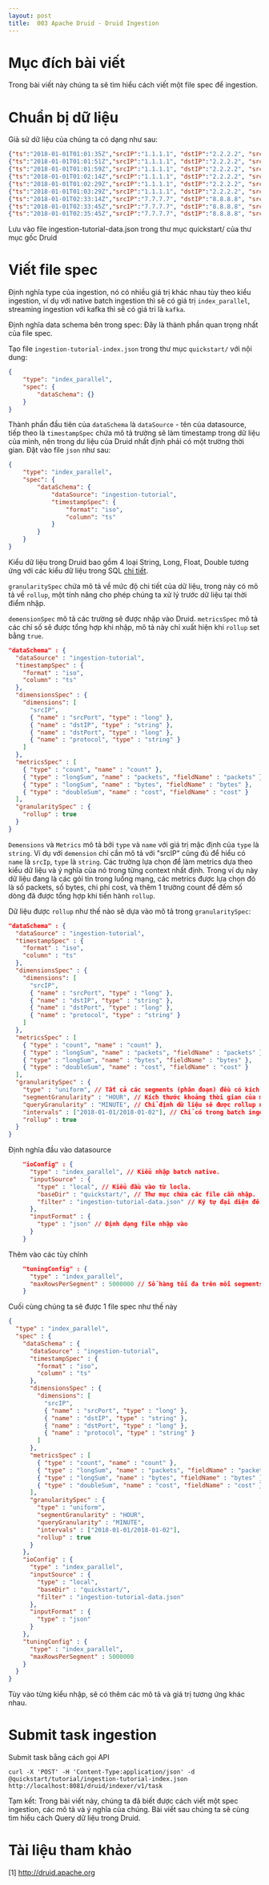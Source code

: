 ```yaml
---
layout: post
title:  003 Apache Druid - Druid Ingestion
---
```

# Mục đích bài viết
Trong bài viết này chúng ta sẽ tìm hiểu cách viết một file spec để ingestion.

# Chuẩn bị dữ liệu
Giả sử dữ liệu của chúng ta có dạng như sau:
```json
{"ts":"2018-01-01T01:01:35Z","srcIP":"1.1.1.1", "dstIP":"2.2.2.2", "srcPort":2000, "dstPort":3000, "protocol": 6, "packets":10, "bytes":1000, "cost": 1.4}
{"ts":"2018-01-01T01:01:51Z","srcIP":"1.1.1.1", "dstIP":"2.2.2.2", "srcPort":2000, "dstPort":3000, "protocol": 6, "packets":20, "bytes":2000, "cost": 3.1}
{"ts":"2018-01-01T01:01:59Z","srcIP":"1.1.1.1", "dstIP":"2.2.2.2", "srcPort":2000, "dstPort":3000, "protocol": 6, "packets":30, "bytes":3000, "cost": 0.4}
{"ts":"2018-01-01T01:02:14Z","srcIP":"1.1.1.1", "dstIP":"2.2.2.2", "srcPort":5000, "dstPort":7000, "protocol": 6, "packets":40, "bytes":4000, "cost": 7.9}
{"ts":"2018-01-01T01:02:29Z","srcIP":"1.1.1.1", "dstIP":"2.2.2.2", "srcPort":5000, "dstPort":7000, "protocol": 6, "packets":50, "bytes":5000, "cost": 10.2}
{"ts":"2018-01-01T01:03:29Z","srcIP":"1.1.1.1", "dstIP":"2.2.2.2", "srcPort":5000, "dstPort":7000, "protocol": 6, "packets":60, "bytes":6000, "cost": 4.3}
{"ts":"2018-01-01T02:33:14Z","srcIP":"7.7.7.7", "dstIP":"8.8.8.8", "srcPort":4000, "dstPort":5000, "protocol": 17, "packets":100, "bytes":10000, "cost": 22.4}
{"ts":"2018-01-01T02:33:45Z","srcIP":"7.7.7.7", "dstIP":"8.8.8.8", "srcPort":4000, "dstPort":5000, "protocol": 17, "packets":200, "bytes":20000, "cost": 34.5}
{"ts":"2018-01-01T02:35:45Z","srcIP":"7.7.7.7", "dstIP":"8.8.8.8", "srcPort":4000, "dstPort":5000, "protocol": 17, "packets":300, "bytes":30000, "cost": 46.3}
```
Lưu vào file ingestion-tutorial-data.json trong thư mục quickstart/ của thư mục gốc Druid

# Viết file spec
Định nghĩa type của ingestion, nó có nhiều giá trị khác nhau tùy theo kiểu ingestion, ví dụ với native batch ingestion thì sẽ có giá trị `index_parallel`, streaming ingestion với kafka thì sẽ có giá tri là `kafka`.

Định nghĩa data schema bên trong spec: Đây là thành phần quan trọng nhất của file spec.

Tạo file `ingestion-tutorial-index.json` trong thư mục `quickstart/` với nội dung: 
```json
{
    "type": "index_parallel",
    "spec": {
        "dataSchema": {}
    }
}
```

Thành phần đầu tiên của `dataSchema` là `dataSource` - tên của datasource, tiếp theo là `timestampSpec` chứa mô tả trường sẽ làm timestamp trong dữ liệu của mình, nên trong dư liệu của Druid nhất định phải có một trường thời gian. Đặt vào file `json` như sau:
```json
{
    "type": "index_parallel",
    "spec": {
        "dataSchema": {
            "dataSource": "ingestion-tutorial",
            "timestampSpec": {
                "format": "iso",
                "column": "ts"
            }
        }
    }
}
```
Kiểu dữ liệu trong Druid bao gồm 4 loại String, Long, Float, Double tương ứng với các kiểu dữ liệu trong SQL <a href="http://druid.apache.org/docs/latest/querying/sql.html#data-types">chi tiết</a>.

`granularitySpec` chứa mô tả về mức độ chi tiết của dữ liệu, trong này có mô tả về `rollup`, một tính năng cho phép chúng ta xử lý trước dữ liệu tại thời điểm nhập.

`demensionSpec` mô tả các trường sẽ được nhập vào Druid. `metricsSpec` mô tả các chỉ số sẽ được tổng hợp khi nhập, mô tả này chỉ xuất hiện khi `rollup` set bằng `true`.

```json
"dataSchema" : {
  "dataSource" : "ingestion-tutorial",
  "timestampSpec" : {
    "format" : "iso",
    "column" : "ts"
  },
  "dimensionsSpec" : {
    "dimensions": [
      "srcIP",
      { "name" : "srcPort", "type" : "long" },
      { "name" : "dstIP", "type" : "string" },
      { "name" : "dstPort", "type" : "long" },
      { "name" : "protocol", "type" : "string" }
    ]
  },
  "metricsSpec" : [
    { "type" : "count", "name" : "count" },
    { "type" : "longSum", "name" : "packets", "fieldName" : "packets" },
    { "type" : "longSum", "name" : "bytes", "fieldName" : "bytes" },
    { "type" : "doubleSum", "name" : "cost", "fieldName" : "cost" }
  ],
  "granularitySpec" : {
    "rollup" : true
  }
}
```
`Demensions` và `Metrics` mô tả bởi `type` và `name` với giá trị mặc định của `type` là `string`. Ví dụ với `demension` chỉ cần mô tả với "srcIP" cũng đủ để hiểu có `name` là `srcIp`, `type` là `string`. Các trường lựa chọn để làm metrics dựa theo kiểu dữ liệu và ý nghĩa của nó trong từng context nhất định. Trong ví dụ này dữ liệu đang là các gói tin trong luồng mạng, các metrics được lựa chọn đó là số packets, số bytes, chi phí cost, và thêm 1 trường count để đếm số dòng đã được tổng hợp khi tiến hành `rollup`.

Dữ liệu được `rollup` như thế nào sẽ dựa vào mô tả trong `granularitySpec`: 
```json
"dataSchema" : {
  "dataSource" : "ingestion-tutorial",
  "timestampSpec" : {
    "format" : "iso",
    "column" : "ts"
  },
  "dimensionsSpec" : {
    "dimensions": [
      "srcIP",
      { "name" : "srcPort", "type" : "long" },
      { "name" : "dstIP", "type" : "string" },
      { "name" : "dstPort", "type" : "long" },
      { "name" : "protocol", "type" : "string" }
    ]
  },
  "metricsSpec" : [
    { "type" : "count", "name" : "count" },
    { "type" : "longSum", "name" : "packets", "fieldName" : "packets" },
    { "type" : "longSum", "name" : "bytes", "fieldName" : "bytes" },
    { "type" : "doubleSum", "name" : "cost", "fieldName" : "cost" }
  ],
  "granularitySpec" : {
    "type" : "uniform", // Tất cả các segments (phân đoạn) đều có kích thước khoảng thời gian đồng nhất.
    "segmentGranularity" : "HOUR", // Kích thước khoảng thời gian của mỗi segments.
    "queryGranularity" : "MINUTE", // Chỉ định dữ liệu sẽ được rollup như thế nào, trong trường hợp này các bản ghi giống nhau nhưng chỉ lệch về timestamp trong cùng 1 phút sẽ được hợp nhất lại làm 1 bản ghi sau khi nhập.
    "intervals" : ["2018-01-01/2018-01-02"], // Chỉ có trong batch ingestion, chỉ có dữ liệu trong khoảng thời gian này mới được nhập.
    "rollup" : true
  }
}
```

Định nghĩa đầu vào datasource
```json
    "ioConfig" : {
      "type" : "index_parallel", // Kiểu nhập batch native.
      "inputSource" : {
        "type" : "local", // Kiểu đầu vào từ locla.
        "baseDir" : "quickstart/", // Thư mục chứa các file cần nhập.
        "filter" : "ingestion-tutorial-data.json" // Ký tự đại diện để lọc các file cần nhập, cho phép nhập nhiều file đồng thời.
      },
      "inputFormat" : {
        "type" : "json" // Định dạng file nhập vào
      }
    }
```

Thêm vào các tùy chỉnh
```json
    "tuningConfig" : {
      "type" : "index_parallel",
      "maxRowsPerSegment" : 5000000 // Số hàng tối đa trên mỗi segments.
    }
```

Cuối cùng chúng ta sẽ được 1 file spec như thế này
```json
{
  "type" : "index_parallel",
  "spec" : {
    "dataSchema" : {
      "dataSource" : "ingestion-tutorial",
      "timestampSpec" : {
        "format" : "iso",
        "column" : "ts"
      },
      "dimensionsSpec" : {
        "dimensions": [
          "srcIP",
          { "name" : "srcPort", "type" : "long" },
          { "name" : "dstIP", "type" : "string" },
          { "name" : "dstPort", "type" : "long" },
          { "name" : "protocol", "type" : "string" }
        ]
      },
      "metricsSpec" : [
        { "type" : "count", "name" : "count" },
        { "type" : "longSum", "name" : "packets", "fieldName" : "packets" },
        { "type" : "longSum", "name" : "bytes", "fieldName" : "bytes" },
        { "type" : "doubleSum", "name" : "cost", "fieldName" : "cost" }
      ],
      "granularitySpec" : {
        "type" : "uniform",
        "segmentGranularity" : "HOUR",
        "queryGranularity" : "MINUTE",
        "intervals" : ["2018-01-01/2018-01-02"],
        "rollup" : true
      }
    },
    "ioConfig" : {
      "type" : "index_parallel",
      "inputSource" : {
        "type" : "local",
        "baseDir" : "quickstart/",
        "filter" : "ingestion-tutorial-data.json"
      },
      "inputFormat" : {
        "type" : "json"
      }
    },
    "tuningConfig" : {
      "type" : "index_parallel",
      "maxRowsPerSegment" : 5000000
    }
  }
}
```

Tùy vào từng kiểu nhập, sẽ có thêm các mô tả và giá trị tương ứng khác nhau.
# Submit task ingestion
Submit task bằng cách gọi API
```shell
curl -X 'POST' -H 'Content-Type:application/json' -d @quickstart/tutorial/ingestion-tutorial-index.json http://localhost:8081/druid/indexer/v1/task
```

Tạm kết: Trong bài viết này, chúng ta đã biết được cách viết một spec ingestion, các mô tả và ý nghĩa của chúng. Bài viết sau chúng ta sẽ cùng tìm hiểu cách Query dữ liệu trong Druid.

# Tài liệu tham khảo
[1] <a href="http://druid.apache.org">http://druid.apache.org</a>